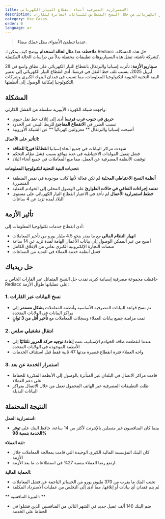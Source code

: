```yaml
---
title: الاستمرارية المصرفية أثناء انقطاع التيار الكهربائي
description: الحفاظ على العمليات المصرفية أثناء انقطاع التيار الكهربائي من خلال النسخ المتطابق للبيانات العابرة للقارات.
category: Use Cases
order: 6
language: ar
---
```


> **عندما تنطفئ الأضواء، يظل عملك مضاءً.**

**ملاحظة:** هذا **مثال لحالة استخدام** يوضح كيف يمكن لـ Rediacc حل هذه المشكلة. كشركة ناشئة، تمثل هذه السيناريوهات تطبيقات محتملة بدلاً من دراسات الحالة المكتملة.

**سيناريو الأزمة:** تأثرت إسبانيا والبرتغال بانقطاع التيار الكهربائي على نطاق واسع في 28 أبريل 2025، بسبب تلف خط النقل في فرنسا. أدى انقطاع التيار الكهربائي إلى تدمير البنية التحتية الحيوية لتكنولوجيا المعلومات، مما تسبب في فقدان البنوك الكبرى وشركات التكنولوجيا إمكانية الوصول إلى أنظمتها.

## المشكلة

واجهت شبكة الكهرباء الأيبيرية سلسلة من الفشل الكارثي:

* **حريق في جنوب غرب فرنسا** أدى إلى إتلاف خط نقل حيوي 
* تسبب الضرر في **الانقطاع المفاجئ** للربط البيني عبر الحدود 
* أصبحت إسبانيا والبرتغال ** معزولتين كهربائياً ** عن الشبكة الأوروبية

**التأثير على الأعمال:** 
* شهدت مراكز البيانات في جميع أنحاء إسبانيا **انقطاعًا فوريًا للطاقة** 
* فشل تفعيل المولدات الاحتياطية في عدة مواقع بسبب فشل نظام التحكم 
* توقفت الأنظمة المصرفية عن العمل، مما منع المعاملات في جميع أنحاء البلاد

**تحديات البنية التحتية لتكنولوجيا المعلومات:** 
* **أنظمة النسخ الاحتياطي المحلية** لم تكن فعالة لأنها كانت موجودة في نفس المنطقة المتضررة 
* **تعتمد إجراءات التعافي في حالات الطوارئ** على الوصول المحلي إلى الخوادم الفعلية 
* **خطط استمرارية الأعمال** لم تأخذ في الاعتبار انقطاع التيار الكهربائي على مستوى البلاد لمدة تزيد عن 4 ساعات

## تأثير الأزمة

أدى انقطاع خدمات تكنولوجيا المعلومات إلى: 
* **انهيار النظام المالي** مع ما يقدر بنحو 4.5 مليار يورو من تأخير المعاملات 
* أصبح من غير الممكن الوصول إلى بيانات الأعمال الهامة لمدة تزيد عن 14 ساعة 
* منصات التجارة الإلكترونية الكبرى تعاني من الإغلاق الكامل 
* فشل أنظمة خدمة العملاء في العديد من الصناعات

## حل ريدياك

حافظت مجموعة مصرفية إسبانية كبرى نفذت حل النسخ المتماثل عبر القارات الخاص بـ Rediacc على عملياتها طوال الأزمة:

### 1. **نسخ البيانات عبر القارات** 
* تم نسخ قواعد البيانات المصرفية الأساسية وأنظمة المعاملات **بشكل مستمر** إلى مراكز البيانات في الولايات المتحدة 
* تمت مزامنة جميع بيانات العملاء وسجلات المعاملات مع **تأخير أقل من 3 ثوانٍ**

### 2. **انتقال تشغيلي سلس** 
* عندما انقطعت طاقة الخوادم الإسبانية، تمت **إعادة توجيه حركة المرور تلقائيًا** إلى الأنظمة الموجودة في الولايات المتحدة 
* واجه العملاء فترة انقطاع قصيرة مدتها 47 ثانية فقط قبل استئناف الخدمات

### 3. **استمرار الخدمة عن بعد** 
* قامت مراكز الاتصال في البلدان غير المتأثرة بالوصول إلى الأنظمة المكررة للحفاظ على دعم العملاء 
* ظلت التطبيقات المصرفية عبر الهاتف المحمول تعمل من خلال الاتصال بمراكز البيانات البديلة

## النتيجة المحتملة

**استمرارية العمل:** 
* بينما كان المنافسون غير متصلين بالإنترنت لأكثر من 14 ساعة، حافظ البنك على **توفر الخدمة بنسبة 98%**

**ثقة العملاء:** 
* كان البنك المؤسسة المالية الكبرى الوحيدة التي قامت بمعالجة المعاملات خلال الأزمة 
* ارتفع رضا العملاء بنسبة 27% في استطلاعات ما بعد الأزمة

**الحماية المالية:** 
* تجنب البنك ما يقرب من 370 مليون يورو من الخسائر الناجمة عن فشل المعاملات 
* لم يتم فقدان أي بيانات أو إتلافها، مما أدى إلى التخلص من عمليات الاسترداد المكلفة

** الميزة التنافسية: ** 
* ضم البنك 140 ألف عميل جديد في الشهر التالي من المنافسين الذين فشلوا في الحفاظ على الخدمة